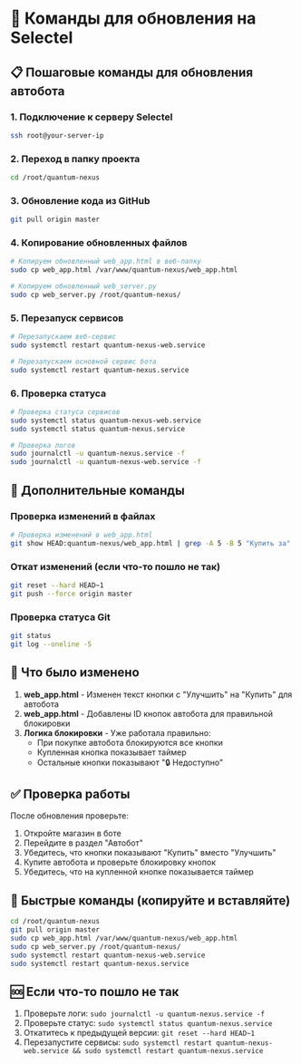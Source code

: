 # 🚀 Команды для обновления на Selectel

## 📋 Пошаговые команды для обновления автобота

### 1. Подключение к серверу Selectel
```bash
ssh root@your-server-ip
```

### 2. Переход в папку проекта
```bash
cd /root/quantum-nexus
```

### 3. Обновление кода из GitHub
```bash
git pull origin master
```

### 4. Копирование обновленных файлов
```bash
# Копируем обновленный web_app.html в веб-папку
sudo cp web_app.html /var/www/quantum-nexus/web_app.html

# Копируем обновленный web_server.py
sudo cp web_server.py /root/quantum-nexus/
```

### 5. Перезапуск сервисов
```bash
# Перезапускаем веб-сервис
sudo systemctl restart quantum-nexus-web.service

# Перезапускаем основной сервис бота
sudo systemctl restart quantum-nexus.service
```

### 6. Проверка статуса
```bash
# Проверка статуса сервисов
sudo systemctl status quantum-nexus-web.service
sudo systemctl status quantum-nexus.service

# Проверка логов
sudo journalctl -u quantum-nexus.service -f
sudo journalctl -u quantum-nexus-web.service -f
```

## 🔧 Дополнительные команды

### Проверка изменений в файлах
```bash
# Проверка изменений в web_app.html
git show HEAD:quantum-nexus/web_app.html | grep -A 5 -B 5 "Купить за"
```

### Откат изменений (если что-то пошло не так)
```bash
git reset --hard HEAD~1
git push --force origin master
```

### Проверка статуса Git
```bash
git status
git log --oneline -5
```

## 📝 Что было изменено

1. **web_app.html** - Изменен текст кнопки с "Улучшить" на "Купить" для автобота
2. **web_app.html** - Добавлены ID кнопок автобота для правильной блокировки
3. **Логика блокировки** - Уже работала правильно:
   - При покупке автобота блокируются все кнопки
   - Купленная кнопка показывает таймер
   - Остальные кнопки показывают "🔒 Недоступно"

## ✅ Проверка работы

После обновления проверьте:
1. Откройте магазин в боте
2. Перейдите в раздел "Автобот"
3. Убедитесь, что кнопки показывают "Купить" вместо "Улучшить"
4. Купите автобота и проверьте блокировку кнопок
5. Убедитесь, что на купленной кнопке показывается таймер

## 🚀 Быстрые команды (копируйте и вставляйте)

```bash
cd /root/quantum-nexus
git pull origin master
sudo cp web_app.html /var/www/quantum-nexus/web_app.html
sudo cp web_server.py /root/quantum-nexus/
sudo systemctl restart quantum-nexus-web.service
sudo systemctl restart quantum-nexus.service
```

## 🆘 Если что-то пошло не так

1. Проверьте логи: `sudo journalctl -u quantum-nexus.service -f`
2. Проверьте статус: `sudo systemctl status quantum-nexus.service`
3. Откатитесь к предыдущей версии: `git reset --hard HEAD~1`
4. Перезапустите сервисы: `sudo systemctl restart quantum-nexus-web.service && sudo systemctl restart quantum-nexus.service`

